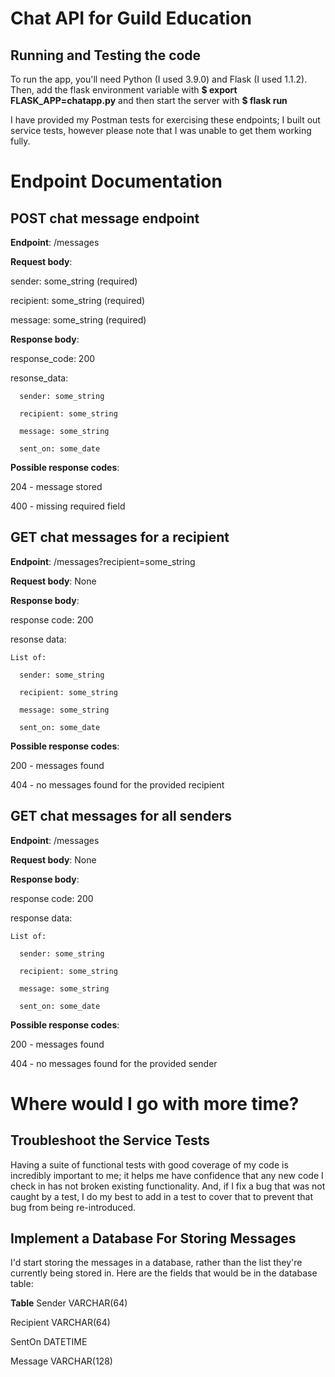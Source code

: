 # Chat API for Guild Education

## Running and Testing the code
To run the app, you'll need Python (I used 3.9.0) and Flask (I used 1.1.2). Then, add the flask environment variable with **$ export FLASK_APP=chatapp.py** and then start the server with **$ flask run**

I have provided my Postman tests for exercising these endpoints; I built out service tests, however please note that I was unable to get them working fully.

# Endpoint Documentation

## POST chat message endpoint

**Endpoint**: /messages

**Request body**:

  sender: some_string (required)
  
  recipient: some_string (required)
  
  message: some_string (required)
  
**Response body**:

  response_code: 200

  resonse_data:

      sender: some_string

      recipient: some_string

      message: some_string

      sent_on: some_date
  
  
  
**Possible response codes**:

204 - message stored

400 - missing required field


## GET chat messages for a recipient

**Endpoint**: /messages?recipient=some_string

**Request body**: None
  
**Response body**:

  response code: 200
  
  resonse data:
  
    List of:
    
      sender: some_string
      
      recipient: some_string
      
      message: some_string
      
      sent_on: some_date
      
      
      
**Possible response codes**:

200 - messages found

404 - no messages found for the provided recipient


## GET chat messages for all senders

**Endpoint**: /messages

**Request body**: None

  
**Response body**:

  response code: 200
  
  response data:
  
    List of:
    
      sender: some_string
      
      recipient: some_string
      
      message: some_string
      
      sent_on: some_date
      
      
      
**Possible response codes**:

200 - messages found

404 - no messages found for the provided sender

# Where would I go with more time?

## Troubleshoot the Service Tests
Having a suite of functional tests with good coverage of my code is incredibly important to me; it helps me have confidence that any new code I check in has not broken existing functionality. And, if I fix a bug that was not caught by a test, I do my best to add in a test to cover that to prevent that bug from being re-introduced.

## Implement a Database For Storing Messages
I'd start storing the messages in a database, rather than the list they're currently being stored in. Here are the fields that would be in the database table:

**Table**
Sender VARCHAR(64)

Recipient VARCHAR(64)

SentOn DATETIME

Message VARCHAR(128)



